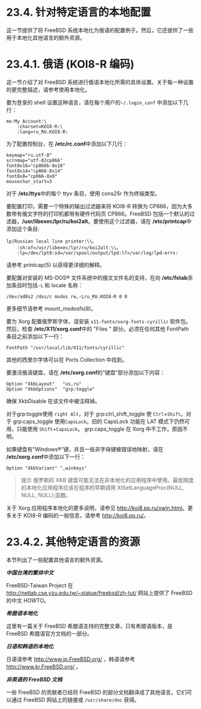 # 23.4. 针对特定语言的本地配置

这一节提供了将 FreeBSD 系统本地化为俄语的配置例子。然后，它还提供了一些用于本地化其他语言的额外资源。

# 23.4.1. 俄语 (KOI8-R 编码)

这一节介绍了对 FreeBSD 系统进行俄语本地化所需的具体设置。关于每一种设置的更完整描述，请参考使用本地化。

要为登录的 shell 设置这种语言，请在每个用户的`~/.login_conf` 中添加以下几行：
```
me:My Account:\
	:charset=KOI8-R:\
	:lang=ru_RU.KOI8-R:
```
为了配置控制台，在 **/etc/rc.conf**中添加以下几行：
```
keymap="ru.utf-8"
scrnmap="utf-82cp866"
font8x16="cp866b-8x16"
font8x14="cp866-8x14"
font8x8="cp866-8x8"
mousechar_start=3
```
对于 **/etc/ttys**中的每个 ttyv 条目，使用 cons25r 作为终端类型。

要配置打印，需要一个特殊的输出过滤器来将 KOI8-R 转换为 CP866，因为大多数带有俄文字符的打印机都带有硬件代码页 CP866。FreeBSD 包括一个默认的过滤器，**/usr/libexec/lpr/ru/koi2alt**。要使用这个过滤器，请在 **/etc/printcap**中添加这个条目:
```
lp|Russian local line printer:\\。
	:sh:of=/usr/libexec/lpr/ru/koi2alt:\\。
	:lp=/dev/lpt0:sd=/var/spool/output/lpd:lf=/var/log/lpd-errs:
```
请参考 printcap(5) 以获得更详细的解释。

要配置对安装的 MS-DOS® 文件系统中的俄文文件名的支持，在向 **/etc/fstab**添加条目时包括`-L` 和 locale 名称：
```
/dev/ad0s2 /dos/c msdos rw,-Lru_RU.KOI8-R 0 0
```
更多细节请参考 mount_msdosfs(8)。

要为 Xorg 配置俄罗斯字体，请安装 `x11-fonts/xorg-fonts-cyrillic` 软件包。然后，检查 **/etc/X11/xorg.conf**中的 "Files " 部分。必须在任何其他 FontPath 条目之前添加以下一行：
```
FontPath "/usr/local/lib/X11/fonts/cyrillic"
```

其他的西里尔字体可以在 Ports Collection 中找到。

要激活俄语键盘，请在 **/etc/xorg.conf**的“键盘”部分添加以下内容：

```
Option "XkbLayout"   "us,ru"
Option "XkbOptions"  "grp:toggle"

```
确保 XkbDisable 在该文件中被注释掉。

对于grp:toggle使用 `right Alt`，对于 grp:ctrl_shift_toggle 使 `Ctrl`+`Shift`。对于 grp:caps_toggle 使用`CapsLock`。旧的 CapsLock 功能在 LAT 模式下仍然可用，只能使用 `Shift`+`CapsLock`。   grp:caps_toggle 在 Xorg 中不工作，原因不明。

如果键盘有“Windows®”键，并且一些非字母键被错误地映射，请在 **/etc/xorg.conf**中添加以下一行：
```
Option "XkbVariant" ",winkeys"
```
>提示
>俄罗斯的 XKB 键盘可能无法在非本地化的应用程序中使用。最低限度的本地化应用程序应该在程序的早期调用 XtSetLanguageProc(NULL, NULL, NULL);函数。

关于 Xorg 应用程序本地化的更多说明，请参见 <http://koi8.pp.ru/xwin.html>。更多关于 KOI8-R 编码的一般信息，请参考 <http://koi8.pp.ru/>。

# 23.4.2. 其他特定语言的资源

本节列出了一些配置其他语言的额外资源。

***中国台湾的繁体中文***

FreeBSD-Taiwan Project 在 <http://netlab.cse.yzu.edu.tw/~statue/freebsd/zh-tut/> 网站上提供了 FreeBSD 的中文 HOWTO。

***希腊语本地化***

这里有一篇关于 FreeBSD 希腊语支持的完整文章，只有希腊语版本，是 FreeBSD 希腊语官方文档的一部分。

***日语和韩语的本地化***

日语请参考 <http://www.jp.FreeBSD.org/> ，韩语请参考 <http://www.kr.FreeBSD.org/> 。

***非英语的 FreeBSD 文档***

一些 FreeBSD 的贡献者已经将 FreeBSD 的部分文档翻译成了其他语言。它们可以通过 FreeBSD 网站上的链接或 `/usr/share/doc` 获得。

